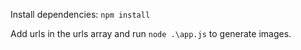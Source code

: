 Install dependencies:
`npm install`

Add urls in the urls array and run `node .\app.js` to generate images.
